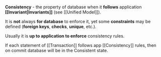 **Consistency** - the property of database when it **follows** application **[[Invariant|Invariants]]** (see [[Unified Model]]).

It is **not** always **for database** to enforce it, yet some **constraints** may be defined (**foreign keys**, **checks**, **unique**, etc.). 

Usually it is **up to application to enforce** consistency rules.

If each statement of [[Transaction]] follows app [[Consistency]] rules, then on commit database will be in the Consistent state.
